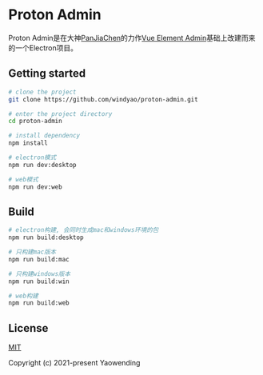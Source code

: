 # Proton Admin

Proton Admin是在大神[PanJiaChen](https://github.com/PanJiaChen)的力作[Vue Element Admin](https://github.com/PanJiaChen/vue-element-admin)基础上改建而来的一个Electron项目。

## Getting started

```bash
# clone the project
git clone https://github.com/windyao/proton-admin.git

# enter the project directory
cd proton-admin

# install dependency
npm install

# electron模式
npm run dev:desktop

# web模式
npm run dev:web
```

## Build

```bash
# electron构建, 会同时生成mac和windows环境的包
npm run build:desktop

# 只构建mac版本
npm run build:mac

# 只构建windows版本
npm run build:win

# web构建
npm run build:web
```

## License

[MIT](https://github.com/windyao/proton-admin/blob/master/LICENSE)

Copyright (c) 2021-present Yaowending
